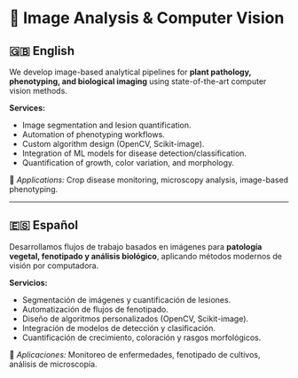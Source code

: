 # 🔬 Image Analysis & Computer Vision

## 🇬🇧 English
We develop image-based analytical pipelines for **plant pathology, phenotyping, and biological imaging** using state-of-the-art computer vision methods.

**Services:**
- Image segmentation and lesion quantification.  
- Automation of phenotyping workflows.  
- Custom algorithm design (OpenCV, Scikit-image).  
- Integration of ML models for disease detection/classification.  
- Quantification of growth, color variation, and morphology.

🧩 *Applications:* Crop disease monitoring, microscopy analysis, image-based phenotyping.

---

## 🇪🇸 Español
Desarrollamos flujos de trabajo basados en imágenes para **patología vegetal, fenotipado y análisis biológico**, aplicando métodos modernos de visión por computadora.

**Servicios:**
- Segmentación de imágenes y cuantificación de lesiones.  
- Automatización de flujos de fenotipado.  
- Diseño de algoritmos personalizados (OpenCV, Scikit-image).  
- Integración de modelos de detección y clasificación.  
- Cuantificación de crecimiento, coloración y rasgos morfológicos.

🧩 *Aplicaciones:* Monitoreo de enfermedades, fenotipado de cultivos, análisis de microscopía.
